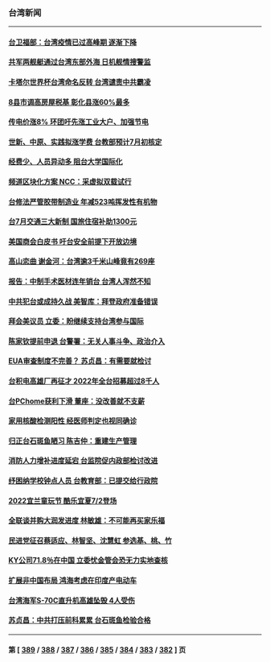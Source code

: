 ### 台湾新闻
---
#### [台卫福部：台湾疫情已过高峰期 逐渐下降](../../pages/ncid1349361/n13765605.md) 
#### [共军两舰艇通过台湾东部外海 日机舰情搜警监](../../pages/ncid1349361/n13765645.md) 
#### [卡塔尔世界杯台湾命名反转 台湾谴责中共霸凌](../../pages/ncid1349361/n13765273.md) 
#### [8县市调高房屋税基 彰化县涨60%最多](../../pages/ncid1349361/n13765220.md) 
#### [传电价涨8% 环团吁先涨工业大户、加强节电](../../pages/ncid1349361/n13765221.md) 
#### [世新、中原、实践拟涨学费 台教部预计7月初核定](../../pages/ncid1349361/n13765224.md) 
#### [经费少、人员异动多 阻台大学国际化](../../pages/ncid1349361/n13765225.md) 
#### [频道区块化方案 NCC：采虚拟双载试行](../../pages/ncid1349361/n13765223.md) 
#### [台修法严管胶带制造业 年减523吨挥发性有机物](../../pages/ncid1349361/n13765214.md) 
#### [台7月交通三大新制 国旅住宿补助1300元](../../pages/ncid1349361/n13765215.md) 
#### [美国商会白皮书 吁台安全前提下开放边境](../../pages/ncid1349361/n13765177.md) 
#### [高山恋曲 谢金河：台湾逾3千米山峰竟有269座](../../pages/ncid1349361/n13765003.md) 
#### [报告：中制手术医材连年销台 台湾人浑然不知](../../pages/ncid1349361/n13765165.md) 
#### [中共犯台或成持久战 美智库：拜登政府准备错误](../../pages/ncid1349361/n13765163.md) 
#### [拜会美议员 立委：盼继续支持台湾参与国际](../../pages/ncid1349361/n13765169.md) 
#### [陈家钦提前申退 台警署：无关人事斗争、政治介入](../../pages/ncid1349361/n13765167.md) 
#### [EUA审查制度不完善？ 苏贞昌：有需要就检讨](../../pages/ncid1349361/n13765111.md) 
#### [台积电高雄厂再征才 2022年全台招募超过8千人](../../pages/ncid1349361/n13765143.md) 
#### [台PChome获利下滑 董座：没改善就不支薪](../../pages/ncid1349361/n13765145.md) 
#### [家用核酸检测阳性 经医师判定也视同确诊](../../pages/ncid1349361/n13765109.md) 
#### [归正台石斑鱼陋习 陈吉仲：重建生产管理](../../pages/ncid1349361/n13765149.md) 
#### [消防人力增补进度延宕 台监院促内政部检讨改进](../../pages/ncid1349361/n13765115.md) 
#### [纾困纳学校钟点人员 台教育部：已提交给行政院](../../pages/ncid1349361/n13765116.md) 
#### [2022宜兰童玩节 酷乐宜夏7/2登场](../../pages/ncid1349361/n13765067.md) 
#### [全联谈并购大润发进度 林敏雄：不可能再买家乐福](../../pages/ncid1349361/n13765092.md) 
#### [民进党征召蔡适应、林智坚、沈慧虹 参选基、桃、竹](../../pages/ncid1349361/n13765041.md) 
#### [KY公司71.8％在中国 立委忧金管会恐无力实地查核](../../pages/ncid1349361/n13765025.md) 
#### [扩展非中国布局 鸿海考虑在印度产电动车](../../pages/ncid1349361/n13765029.md) 
#### [台湾海军S-70C直升机高雄坠毁 4人受伤](../../pages/ncid1349361/n13765033.md) 
#### [苏贞昌：中共打压前科累累 台石斑鱼检验合格](../../pages/ncid1349361/n13764841.md) 

---
#### 第 [ [389](./389.md) / [388](./388.md) / [387](./387.md) / [386](./386.md) / [385](./385.md) / [384](./384.md) / [383](./383.md) / [382](./382.md) ] 页
